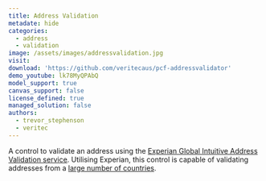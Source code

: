 ```yaml
---
title: Address Validation
metadate: hide
categories:
  - address
  - validation
image: /assets/images/addressvalidation.jpg
visit: 
download: 'https://github.com/veritecaus/pcf-addressvalidator'
demo_youtube: lk78MyQPAbQ
model_support: true
canvas_support: false
license_defined: true
managed_solution: false
authors:
  - trevor_stephenson
  - veritec
---
```

A control to validate an address using the <a target="blank" href="https://www.edq.com/documentation/apis/address-validate/global-intuitive/">Experian Global Intuitive Address Validation service</a>.
Utilising Experian, this control is capable of validating addresses from a <a target="blank" href="https://www.edq.com/documentation/apis/address-validate/global-intuitive/#supported-countries-2">large number of countries</a>.
